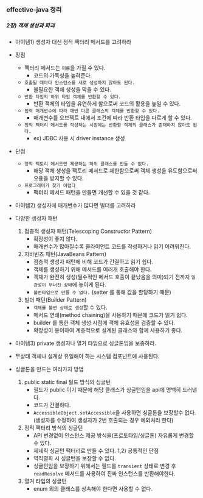 ### effective-java 정리

##### 2장) 객채 생성과 파괴
 - 아이템1) 생성자 대신 정적 팩터리 메서드를 고려하라
 - 장점
   - 팩터리 메서드는 `이름`을 가질 수 있다. 
     - 코드의 가독성을 높혀준다.
   - `호출될 때마다 인스턴스를 새로 생성하지 않아도 된다.`
     - 불필요한 객체 생성을 막을 수 있다. 
   - `반환 타입의 하위 타입 객체를 반환할 수 있다.` 
     - 반환 객체의 타입을 유연하게 함으로써 코드의 활용을 높일 수 있다.
   - `입력 매개변수에 따라 매번 다른 클래스의 객체를 반환할 수 있다.` 
      - 매개변수를 오브젝트 내에서 조건에 따라 반환 타입을 다르게 할 수 있다.
   - `정적 팩터리 메서드를 작성하는 시점에는 반환할 객체의 클래스가 존재하지 않아도 된다.`
     - ex) JDBC 사용 시 driver instance 생성
 - 단점 
   - `정적 팩토리 메서드만 제공하는 하위 클래스를 만들 수 없다.`
     - 해당 객체 생성을 팩토리 메서드로 제한함으로써 객체 생성을 유도함으로써 오용을 방지할 수 있다. 
   - `프로그래머가 찾기 어렵다`
     - 팩터리 메서드 패턴을 만들면 개선할 수 있을 것 같다.
 
  
 - 아이템2) 생성자에 매개변수가 많다면 빌더를 고려하라
 - 다양한 생성자 패턴 
    1) 점층적 생성자 패턴(Telescoping Constructor Pattern)
        - 확장성이 좋지 않다.
        - 매개변수가 많아질수록 클라이언트 코드를 작성하거나 읽기 어려워진다.
    2) 자바빈즈 패턴(JavaBeans Pattern)
        - 점층적 생성자 패턴에 비해 코드가 간결하고 읽기 쉽다.
        - 객체를 생성하기 위해 메서드를 여러개 호출해야 한다.
        - 객체가 완전히 생성(필수적인 메서드 호출이 끝났음을 의미)되기 전까지 `일관성이 무너진 상태`에 놓이게 된다.
        - `불변타입으로 만들 수 없다.` (setter 를 통해 값을 할당하기 때문)
    3) 빌더 패턴(Builder Pattern)
        - `객체를 불변 상태로 생성`할 수 있다.
        - 메서드 연쇄(method chaining)을 사용하기 때문에 코드가 읽기 쉽다.
        - builder 를 통한 객체 생성 시점에 객체 유효성을 검증할 수 있다.
        - 확장성이 용이하여 계층적으로 설계된 클래스와 함께 사용하기 좋다.
 

 - 아이템3) private 생성자나 열거 타입으로 싱글톤임을 보증하라.
 - 무상태 객체나 설계상 유일해야 하는 시스템 컴포넌트에 사용된다.
 - 싱글톤을 만드는 여러가지 방법
    1) public static final 필드 방식의 싱글턴
        - 필드가 public 이기 때문에 해당 클래스가 싱글턴임을 api에 명백히 드러낸다.
        - 코드가 간결하다.
        - `AccessibleObject.setAccessible`을 사용하면 싱글톤을 보장할수 없다. (생성자를 수정하여 생성자가 2번 호출되는 경우 예외처리 한다)
    2) 정적 팩터리 방식의 싱글턴
        - API 변경없이 인스턴스 제공 방식을(프로토타입/싱글톤) 자유롭게 변경할 수 있다. 
        - 제네릭 싱글턴 팩터리로 만들 수 있다.
    1,2) 공통적인 단점 
        - 역직렬화 시 싱글턴을 보장할 수 없다.
        - 싱글턴임을 보장하기 위해서는 필드를 `transient` 상태로 변경 후 `readResolve` 메서드를 사용하여 진짜 인스턴스를 반환해야한다.
    3) 열거 타입의 싱글턴 
        - enum 외의 클래스를 상속해야 한다면 사용할 수 없다. 
 